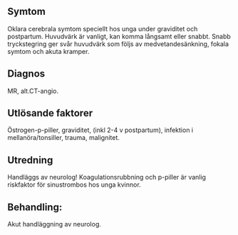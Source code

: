 ## Symtom

Oklara cerebrala symtom speciellt hos unga under graviditet och postpartum. Huvudvärk är vanligt, kan komma långsamt eller snabbt. Snabb tryckstegring ger svår huvudvärk som följs av medvetandesänkning, fokala symtom och akuta kramper.

## Diagnos

MR, alt.CT-angio.

## Utlösande faktorer

Östrogen-p-piller, graviditet, (inkl 2-4 v postpartum), infektion i mellanöra/tonsiller, trauma, malignitet.

## Utredning

Handläggs av neurolog! Koagulationsrubbning och p-piller är vanlig riskfaktor för sinustrombos hos unga kvinnor.

## Behandling:

Akut handläggning av neurolog.

